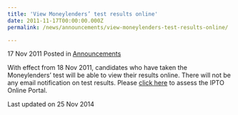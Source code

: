 ```yaml
---
title: 'View Moneylenders’ test results online'
date: 2011-11-17T00:00:00.000Z
permalink: /news/announcements/view-moneylenders-test-results-online/

---
```



17 Nov 2011 Posted in [Announcements](/news/announcements)

With effect from 18 Nov 2011, candidates who have taken the Moneylenders’ test will be able to view their results online. There will not be any email notification on test results. Please [click here](https://www.mlaw.gov.sg/eservices/rom/) to assess the IPTO Online Portal.


<p class="right-side-updated">Last updated on 25 Nov 2014</p> 

